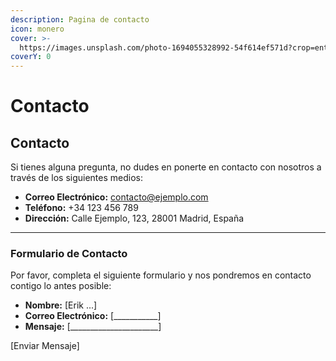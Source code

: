 ```yaml
---
description: Pagina de contacto
icon: monero
cover: >-
  https://images.unsplash.com/photo-1694055328992-54f614ef571d?crop=entropy&cs=srgb&fm=jpg&ixid=M3wxOTcwMjR8MHwxfHNlYXJjaHwxfHxjb250YWN0b3xlbnwwfHx8fDE3MzEzNTE5MTl8MA&ixlib=rb-4.0.3&q=85
coverY: 0
---
```


# Contacto

## Contacto

Si tienes alguna pregunta, no dudes en ponerte en contacto con nosotros a través de los siguientes medios:

* **Correo Electrónico:** contacto@ejemplo.com
* **Teléfono:** +34 123 456 789
* **Dirección:** Calle Ejemplo, 123, 28001 Madrid, España

***

### Formulario de Contacto

Por favor, completa el siguiente formulario y nos pondremos en contacto contigo lo antes posible:

* **Nombre:** \[Erik ...]
* **Correo Electrónico:** \[\_\_\_\_\_\_\_\_\_\_\_]
* **Mensaje:** \[\_\_\_\_\_\_\_\_\_\_\_\_\_\_\_\_\_\_\_\_\_\_]

\[Enviar Mensaje]
